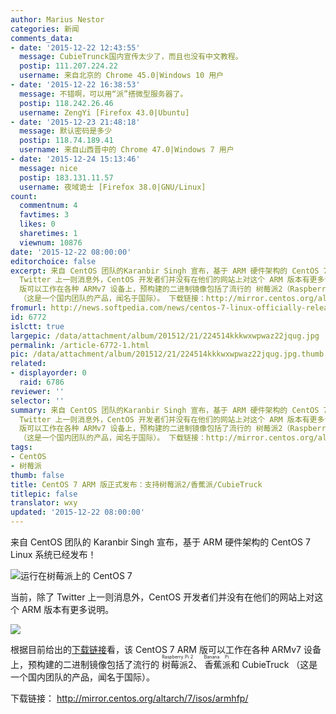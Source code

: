 ```yaml
---
author: Marius Nestor
categories: 新闻
comments_data:
- date: '2015-12-22 12:43:55'
  message: CubieTrunck国内宣传太少了，而且也没有中文教程。
  postip: 111.207.224.22
  username: 来自北京的 Chrome 45.0|Windows 10 用户
- date: '2015-12-22 16:38:53'
  message: 不错啊，可以用“派”搭微型服务器了。
  postip: 118.242.26.46
  username: ZengYi [Firefox 43.0|Ubuntu]
- date: '2015-12-23 21:48:18'
  message: 默认密码是多少
  postip: 118.74.189.41
  username: 来自山西晋中的 Chrome 47.0|Windows 7 用户
- date: '2015-12-24 15:13:46'
  message: nice
  postip: 183.131.11.57
  username: 夜域诡士 [Firefox 38.0|GNU/Linux]
count:
  commentnum: 4
  favtimes: 3
  likes: 0
  sharetimes: 1
  viewnum: 10876
date: '2015-12-22 08:00:00'
editorchoice: false
excerpt: 来自 CentOS 团队的Karanbir Singh 宣布，基于 ARM 硬件架构的 CentOS 7 Linux 系统已经发布！  当前，除了
  Twitter 上一则消息外，CentOS 开发者们并没有在他们的网站上对这个 ARM 版本有更多说明。  根据目前给出的下载链接看，该 CentOS 7 ARM
  版可以工作在各种 ARMv7 设备上，预构建的二进制镜像包括了流行的 树莓派2（Raspberry Pi 2）、香蕉派（Banana Pi）和 CubieTruck
  （这是一个国内团队的产品，闻名于国际）。 下载链接：http://mirror.centos.org/altarch/7/isos/armhfp/
fromurl: http://news.softpedia.com/news/centos-7-linux-officially-released-for-raspberry-pi-2-banana-pi-and-cubietruck-497891.shtml
id: 6772
islctt: true
largepic: /data/attachment/album/201512/21/224514kkkwxwpwaz22jqug.jpg
permalink: /article-6772-1.html
pic: /data/attachment/album/201512/21/224514kkkwxwpwaz22jqug.jpg.thumb.jpg
related:
- displayorder: 0
  raid: 6786
reviewer: ''
selector: ''
summary: 来自 CentOS 团队的Karanbir Singh 宣布，基于 ARM 硬件架构的 CentOS 7 Linux 系统已经发布！  当前，除了
  Twitter 上一则消息外，CentOS 开发者们并没有在他们的网站上对这个 ARM 版本有更多说明。  根据目前给出的下载链接看，该 CentOS 7 ARM
  版可以工作在各种 ARMv7 设备上，预构建的二进制镜像包括了流行的 树莓派2（Raspberry Pi 2）、香蕉派（Banana Pi）和 CubieTruck
  （这是一个国内团队的产品，闻名于国际）。 下载链接：http://mirror.centos.org/altarch/7/isos/armhfp/
tags:
- CentOS
- 树莓派
thumb: false
title: CentOS 7 ARM 版正式发布：支持树莓派2/香蕉派/CubieTruck
titlepic: false
translator: wxy
updated: '2015-12-22 08:00:00'
---
```


来自 CentOS 团队的 Karanbir Singh 宣布，基于 ARM 硬件架构的 CentOS 7 Linux 系统已经发布！


![运行在树莓派上的 CentOS 7](/data/attachment/album/201512/21/224514kkkwxwpwaz22jqug.jpg)


当前，除了 Twitter 上一则消息外，CentOS 开发者们并没有在他们的网站上对这个 ARM 版本有更多说明。


![](/data/attachment/album/201512/21/224501p6w6w66jwb67hz4l.jpg)


根据目前给出的[下载链接](http://mirror.centos.org/altarch/7/isos/armhfp/)看，该 CentOS 7 ARM 版可以工作在各种 ARMv7 设备上，预构建的二进制镜像包括了流行的 <ruby> 树莓派2 <rp>  （ </rp> <rt>  Raspberry Pi 2 </rt> <rp>  ） </rp></ruby>、<ruby> 香蕉派 <rp>  （ </rp> <rt>  Banana Pi </rt> <rp>  ） </rp></ruby>和 CubieTruck （这是一个国内团队的产品，闻名于国际）。


下载链接： <http://mirror.centos.org/altarch/7/isos/armhfp/>